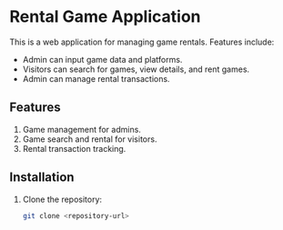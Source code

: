 # Rental Game Application

This is a web application for managing game rentals. Features include:
- Admin can input game data and platforms.
- Visitors can search for games, view details, and rent games.
- Admin can manage rental transactions.

## Features
1. Game management for admins.
2. Game search and rental for visitors.
3. Rental transaction tracking.

## Installation
1. Clone the repository:
   ```bash
   git clone <repository-url>
